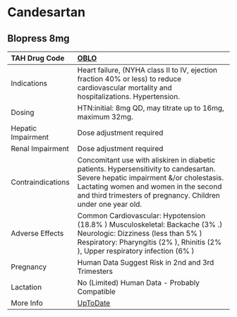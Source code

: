 # Candesartan

## Blopress 8mg

| TAH Drug Code      | [OBLO](https://www.tahsda.org.tw/drugs/hissearch.php?drug_code=OBLO)                                                                                                                                                                      |
|:-------------------|:------------------------------------------------------------------------------------------------------------------------------------------------------------------------------------------------------------------------------------------|
| Indications        | Heart failure, (NYHA class II to IV, ejection fraction 40% or less) to reduce cardiovascular mortality and hospitalizations. Hypertension.                                                                                                |
| Dosing             | HTN:initial: 8mg QD, may titrate up to 16mg, maximum 32mg.                                                                                                                                                                                |
| Hepatic Impairment | Dose adjustment required                                                                                                                                                                                                                  |
| Renal Impairment   | Dose adjustment required                                                                                                                                                                                                                  |
| Contraindications  | Concomitant use with aliskiren in diabetic patients. Hypersensitivity to candesartan. Severe hepatic impairment &/or cholestasis. Lactating women and women in the second and third trimesters of pregnancy. Children under one year old. |
| Adverse Effects    | Common Cardiovascular: Hypotension (18.8% ) Musculoskeletal: Backache (3% .) Neurologic: Dizziness (less than 5% ) Respiratory: Pharyngitis (2% ), Rhinitis (2% ), Upper respiratory infection (6% )                                      |
| Pregnancy          | Human Data Suggest Risk in 2nd and 3rd Trimesters                                                                                                                                                                                         |
| Lactation          | No (Limited) Human Data - Probably Compatible                                                                                                                                                                                             |
| More Info          | [UpToDate](https://www.uptodate.com/contents/candesartan-drug-information)                                                                                                                                                                |

